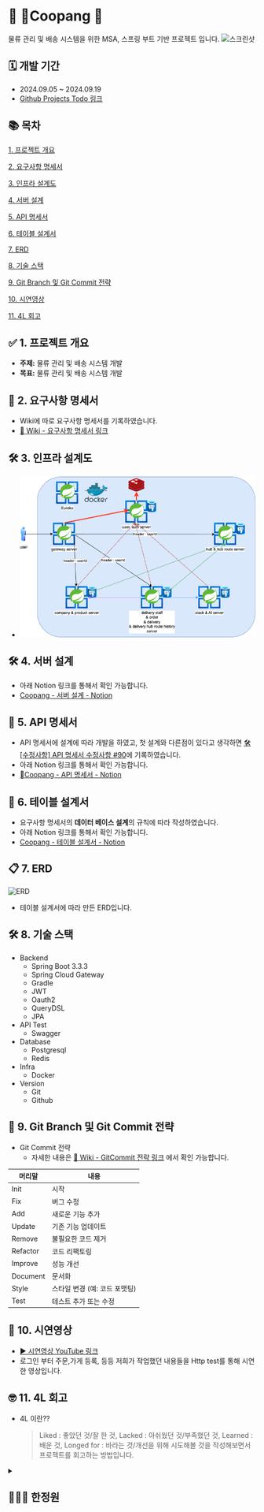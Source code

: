 # 🍱 Coopang 🍱
물류 관리 및 배송 시스템을 위한 MSA, 스프링 부트 기반 프로젝트 입니다.
![스크린샷]()

## 🗓️ 개발 기간
* 2024.09.05 ~ 2024.09.19
* [Github Projects Todo 링크](https://github.com/users/dev-wonny/projects/1)
  
## 📚 목차
[1. 프로젝트 개요](#1-프로젝트-개요)

[2. 요구사항 명세서](#2-요구사항-명세서)

[3. 인프라 설계도](#3-인프라-설계도)

[4. 서버 설계](#4-서버-설계)

[5. API 명세서](#5-api-명세서)

[6. 테이블 설계서](#6-테이블-설계서)

[7. ERD](#7-erd)

[8. 기술 스택](#8-기술-스택)

[9. Git Branch 및 Git Commit 전략](#9-git-branch-및-git-commit-전략)

[10. 시연영상](#10-시연영상)

[11. 4L 회고](#11-4L-회고)

## ✅ 1. 프로젝트 개요
* **주제:** 물류 관리 및 배송 시스템 개발
* **목표:** 물류 관리 및 배송 시스템 개발

## 📕 2. 요구사항 명세서
* Wiki에 따로 요구사항 명세서를 기록하였습니다.
* [📘 Wiki - 요구사항 명세서 링크](https://antique-ease-afd.notion.site/7f70de7531674898b18a204d5bc824c6?pvs=4)

## 🛠️ 3. 인프라 설계도
* ![인프라설계도](./쿠팡.drawio.png)

## 🛠️ 4. 서버 설계
* 아래 Notion 링크를 통해서 확인 가능합니다.
* [Coopang - 서버 설계 - Notion](https://antique-ease-afd.notion.site/3a35eef966b34e08b1c455f537f92874?pvs=4)

## 📙 5. API 명세서
* API 명세서에 설계에 따라 개발을 하였고, 첫 설계와 다른점이 있다고 생각하면 [🛠️ [수정사항] API 명세서 수정사항 #90](https://github.com/jiminchur/Project_FoodToGoWeb/issues/90)에 기록하였습니다.
* 아래 Notion 링크를 통해서 확인 가능합니다.
* [Coopang - API 명세서 - Notion](https://antique-ease-afd.notion.site/1e40c3559a184e4cbd41dbbda31fe395?v=0f1972d04af54c1e800b767fa6f69ca1&pvs=4)

## 📄 6. 테이블 설계서
* 요구사항 명세서의 **데이터 베이스 설계**의 규칙에 따라 작성하였습니다.
* 아래 Notion 링크를 통해서 확인 가능합니다.
* [Coopang - 테이블 설계서 - Notion](https://mire-plastic-701.notion.site/7f5926ee36a84122ab90c34951d68f39?pvs=4)

## 📋 7. ERD
![ERD](./IMG/erd.png)
* 테이블 설계서에 따라 만든 ERD입니다.

## 🛠️ 8. 기술 스택
* Backend
    * Spring Boot 3.3.3
    * Spring Cloud Gateway
    * Gradle
    * JWT
    * Oauth2
    * QueryDSL
    * JPA
* API Test
    * Swagger
* Database
    * Postgresql
    * Redis
* Infra
    * Docker
* Version
    * Git
    * Github


## 📀 9. Git Branch 및 Git Commit 전략

* Git Commit 전략
    * 자세한 내용은 [📘 Wiki - GitCommit 전략 링크](https://github.com/dev-wonny/coopang/wiki/Commit-%EC%A0%84%EB%9E%B5) 에서 확인 가능합니다.

|머리말|내용|
|-----|-----|
|Init|시작|
|Fix|버그 수정|
|Add|새로운 기능 추가|
|Update|기존 기능 업데이트|
|Remove|불필요한 코드 제거|
|Refactor|코드 리팩토링|
|Improve|성능 개선|
|Document|문서화|
|Style|스타일 변경 (예: 코드 포맷팅)|
|Test|테스트 추가 또는 수정|

## 🎥 10. 시연영상
* [ ▶ 시연영상 YouTube 링크]()
* 로그인 부터 주문,가게 등록, 등등 저희가 작업했던 내용들을 Http test를 통해 시연한 영상입니다.

## 🤓 11. 4L 회고
* 4L 이란??
  > Liked : 좋았던 것/잘 한 것, Lacked : 아쉬웠던 것/부족했던 것, Learned : 배운 것, Longed for : 바라는 것/개선을 위해 시도해볼 것을 작성해보면서 프로젝트를 회고하는 방법입니다.

<details>
    <summary><h2>👩🏻‍💻 한정원</h2></summary>

### 1. Liked : 좋았던 것/잘 한 것

  
### 2. Lacked : 아쉬웠던 것/부족했던 것


### 3. Learned : 배운 것


### 4. Longed for : 바라는 것/개선을 위해 시도해볼 것

</details>
